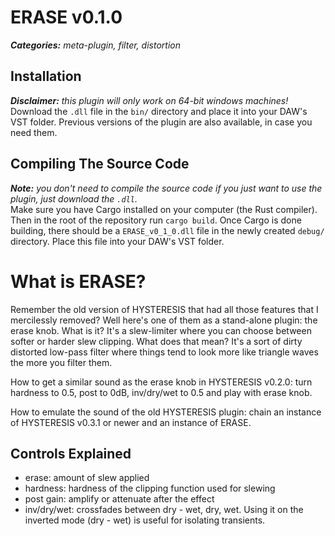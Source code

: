# ERASE v0.1.0
***Categories:** meta-plugin, filter, distortion*

## Installation
_**Disclaimer:** this plugin will only work on 64-bit windows machines!_ \
Download the `.dll` file in the `bin/` directory and place it into your DAW's VST folder.
Previous versions of the plugin are also available, in case you need them.

## Compiling The Source Code
_**Note:** you don't need to compile the source code if you just want to use the plugin, just download the `.dll`._ \
Make sure you have Cargo installed on your computer (the Rust compiler). Then in the root of the repository run `cargo build`. Once Cargo is done building, there should be a `ERASE_v0_1_0.dll` file in the newly created `debug/` directory. Place this file into your DAW's VST folder.

# What is ERASE?
Remember the old version of HYSTERESIS that had all those features that I mercilessly removed? Well here's one of them as a stand-alone plugin: the erase knob. What is it? It's a slew-limiter where you can choose between softer or harder slew clipping. What does that mean? It's a sort of dirty distorted low-pass filter where things tend to look more like triangle waves the more you filter them.

How to get a similar sound as the erase knob in HYSTERESIS v0.2.0: turn hardness to 0.5, post to 0dB, inv/dry/wet to 0.5 and play with erase knob.

How to emulate the sound of the old HYSTERESIS plugin: chain an instance of HYSTERESIS v0.3.1 or newer and an instance of ERASE.

## Controls Explained
+ erase: amount of slew applied
+ hardness: hardness of the clipping function used for slewing
+ post gain: amplify or attenuate after the effect
+ inv/dry/wet: crossfades between dry - wet, dry, wet. Using it on the inverted mode (dry - wet) is useful for isolating transients.


